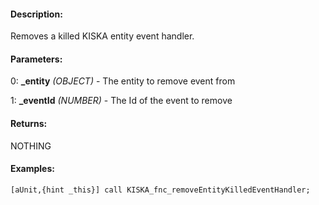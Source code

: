 #### Description:
Removes a killed KISKA entity event handler.

#### Parameters:
0: **_entity** *(OBJECT)* - The entity to remove event from

1: **_eventId** *(NUMBER)* - The Id of the event to remove

#### Returns:
NOTHING

#### Examples:
```sqf
[aUnit,{hint _this}] call KISKA_fnc_removeEntityKilledEventHandler;
```

